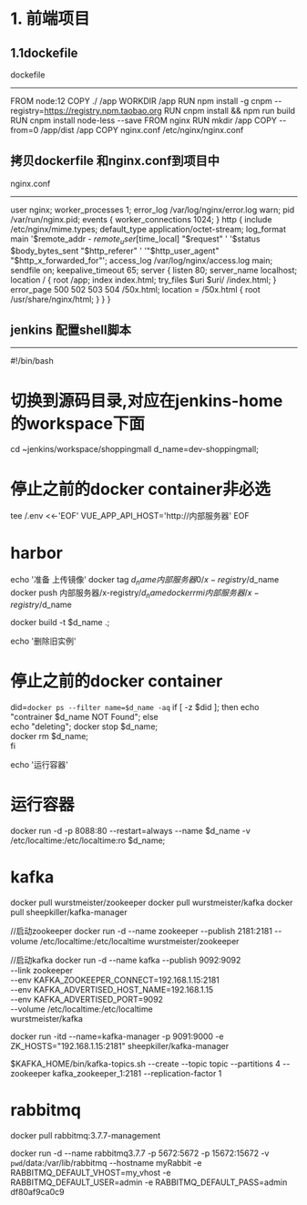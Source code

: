# 1. 前端项目

 ## 1.1dockefile

 dockefile
 ************************************************************
 FROM node:12
COPY ./ /app
WORKDIR /app
RUN npm install -g cnpm --registry=https://registry.npm.taobao.org 
RUN cnpm install && npm run build
RUN cnpm install node-less --save
FROM nginx
RUN mkdir /app
COPY --from=0 /app/dist /app
COPY nginx.conf /etc/nginx/nginx.conf

## 拷贝dockerfile 和nginx.conf到项目中

nginx.conf
************************************************************
user  nginx;
worker_processes  1;
error_log  /var/log/nginx/error.log warn;
pid        /var/run/nginx.pid;
events {
  worker_connections  1024;
}
http {
  include       /etc/nginx/mime.types;
  default_type  application/octet-stream;
  log_format  main  '$remote_addr - $remote_user [$time_local] "$request" '
                    '$status $body_bytes_sent "$http_referer" '
                    '"$http_user_agent" "$http_x_forwarded_for"';
  access_log  /var/log/nginx/access.log  main;
  sendfile        on;
  keepalive_timeout  65;
  server {
    listen       80;
    server_name  localhost;
    location / {
      root   /app;
      index  index.html;
      try_files $uri $uri/ /index.html;
    }
    error_page   500 502 503 504  /50x.html;
    location = /50x.html {
      root   /usr/share/nginx/html;
    }
  }
}

## jenkins 配置shell脚本
************************************************************
#!/bin/bash 

# 切换到源码目录,对应在jenkins-home的workspace下面
cd ~jenkins/workspace/shoppingmall
d_name=dev-shoppingmall;

# 停止之前的docker container非必选
tee /.env <<-'EOF'
VUE_APP_API_HOST='http://内部服务器'
EOF

# harbor 
echo '准备 上传镜像'
docker tag $d_name 内部服务器0/x-registry/$d_name
docker push 内部服务器/x-registry/$d_name
docker rmi 内部服务器/x-registry/$d_name

docker build -t $d_name  .;

echo '删除旧实例'
# 停止之前的docker container
did=`docker ps --filter name=$d_name -aq`
if [ -z $did ]; then
    echo "contrainer $d_name NOT Found";
else 	
    echo "deleting";
    docker stop $d_name;   
    docker rm $d_name;   
fi

echo '运行容器'
# 运行容器
docker run -d -p 8088:80 --restart=always --name $d_name -v /etc/localtime:/etc/localtime:ro $d_name;




# kafka
docker pull  wurstmeister/zookeeper
docker pull wurstmeister/kafka
docker pull sheepkiller/kafka-manager

//启动zookeeper
docker run -d --name zookeeper --publish 2181:2181 --volume /etc/localtime:/etc/localtime wurstmeister/zookeeper

//启动kafka
docker run -d --name kafka --publish 9092:9092 \
--link zookeeper \
--env KAFKA_ZOOKEEPER_CONNECT=192.168.1.15:2181 \
--env KAFKA_ADVERTISED_HOST_NAME=192.168.1.15 \
--env KAFKA_ADVERTISED_PORT=9092  \
--volume /etc/localtime:/etc/localtime \
wurstmeister/kafka

docker run -itd --name=kafka-manager -p 9091:9000 -e ZK_HOSTS="192.168.1.15:2181" sheepkiller/kafka-manager



$KAFKA_HOME/bin/kafka-topics.sh --create --topic topic --partitions 4 --zookeeper kafka_zookeeper_1:2181 --replication-factor 1 


# rabbitmq

docker pull rabbitmq:3.7.7-management

docker run -d --name rabbitmq3.7.7 -p 5672:5672 -p 15672:15672 -v `pwd`/data:/var/lib/rabbitmq --hostname myRabbit -e RABBITMQ_DEFAULT_VHOST=my_vhost  -e RABBITMQ_DEFAULT_USER=admin -e RABBITMQ_DEFAULT_PASS=admin df80af9ca0c9